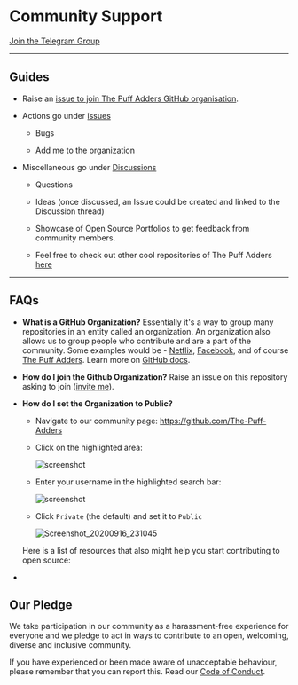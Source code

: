 
# Community Support

<!-- ALL-CONTRIBUTORS-BADGE:START - Do not remove or modify this section -->


<!-- ALL-CONTRIBUTORS-BADGE:END -->

[Join the Telegram Group](https://t.me/The_puff_adders) 

---

## Guides

- Raise an [issue to join The Puff Adders GitHub organisation](https://github.com/The-Puff-Adders/support/issues/new?assignees=&labels=invite+me+to+the+organisation&projects=&template=invitation.yml&title=Please+invite+me+to+the+GitHub+Community+Organization).

- Actions go under [issues](https://github.com/The-Puff-Adders/support/issues)

  - Bugs

  - Add me to the organization

- Miscellaneous go under [Discussions](https://github.com/The-Puff-Adders/support/discussions)

  - Questions

  - Ideas (once discussed, an Issue could be created and linked to the Discussion thread)

  - Showcase of Open Source Portfolios to get feedback from community members.

  - Feel free to check out other cool repositories of The Puff Adders [here](https://github.com/The-Puff-Adders)

---

## FAQs

- **What is a GitHub Organization?** Essentially it's a way to group many repositories in an entity called an organization. An organization also allows us to group people who contribute and are a part of the community. Some examples would be - [Netflix](https://github.com/Netflix), [Facebook](https://github.com/facebook), and of course [The Puff Adders](https://github.com/The-Puff-Adders).
  Learn more on [GitHub docs](https://docs.github.com/en/github/setting-up-and-managing-organizations-and-teams/about-organizations).
- **How do I join the Github Organization?** Raise an issue on this repository asking to join ([invite me](https://github.com/The-Puff-Adders/support/issues/new?assignees=&labels=invite+me+to+the+organisation&projects=&template=invitation.yml&title=Please+invite+me+to+the+GitHub+Community+Organization)).
- **How do I set the Organization to Public?**

  - Navigate to our community page: https://github.com/The-Puff-Adders

  - Click on the highlighted area:

    ![screenshot](https://user-images.githubusercontent.com/13745974/101496938-47da5000-3962-11eb-8ab3-8fd3ea327d1d.png)

  - Enter your username in the highlighted search bar:

    ![screenshot](https://user-images.githubusercontent.com/13745974/102218327-b3c63680-3ed5-11eb-9295-aafa5e59ebfd.png)

  - Click `Private` (the default) and set it to `Public`

    ![Screenshot_20200916_231045](https://user-images.githubusercontent.com/17693494/93422970-26d9f580-f872-11ea-870d-4406db20e9d5.png)


  Here is a list of resources that also might help you start contributing to open source:

-


## Our Pledge

We take participation in our community as a harassment-free experience for everyone and we pledge to act in ways to contribute to an open, welcoming, diverse and inclusive community.

If you have experienced or been made aware of unacceptable behaviour, please remember that you can report this. Read our [Code of Conduct](https://github.com/The-Puff-Adders/support/blob/main/CODE_OF_CONDUCT.md).
